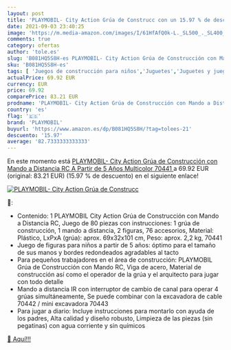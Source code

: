 ```yaml
---
layout: post
title: 'PLAYMOBIL- City Action Grúa de Construcc con un 15.97 % de descuento'
date: 2021-09-03 23:40:25
image: 'https://m.media-amazon.com/images/I/61HfAfQ0k-L._SL500_._SL400_.jpg'
comments: true
category: ofertas
author: 'tole.es'
slug: 'B081HQ5S8H-es PLAYMOBIL- City Action Grúa de Construcción con Mando a...'
sku: 'B081HQ5S8H-es'
tags: [ 'Juegos de construcción para niños','Juguetes','Juguetes y juegos','Muñecos y figuras','playmobil','playmobil-', ]
actualPrice: 69.92 EUR
currency: EUR
price: 69.92
comparePrice: 83.21 EUR
prodname: 'PLAYMOBIL- City Action Grúa de Construcción con Mando a Distancia RC  A Partir de 5 Años  Multicolor  70441 '
country: 'es'
flag: '🇪🇸'
brand: 'PLAYMOBIL'
buyurl: 'https://www.amazon.es/dp/B081HQ5S8H/?tag=tolees-21'
descuento: '15.97'
average: '82.7333333333333'
---
```


En este momento está [PLAYMOBIL- City Action Grúa de Construcción con Mando a Distancia RC  A Partir de 5 Años  Multicolor  70441 ](https://www.amazon.es/dp/B081HQ5S8H/?tag=tolees-21) a 69.92 EUR (original: 83.21 EUR) (15.97 %  de descuento) en el siguiente enlace!

[![PLAYMOBIL- City Action Grúa de Construcc](https://m.media-amazon.com/images/I/61HfAfQ0k-L._SL500_._SL400_.jpg)](https://www.amazon.es/dp/B081HQ5S8H/?tag=tolees-21)

🔎:

- Contenido: 1 PLAYMOBIL City Action Grúa de Construcción con Mando a Distancia RC, Juego de 80 piezas con instrucciones: 1 grúa de construcción, 1 mando a distancia, 2 figuras, 76 accesorios, Material: Plástico, LxPxA (grúa): aprox. 69x32x101 cm, Peso: aprox. 2,2 kg, 70441
- Juego de figuras para niños a partir de 5 años: óptimo para el tamaño de sus manos y bordes redondeados agradables al tacto
- Para pequeños trabajadores en el área de construcción: PLAYMOBIL Grúa de Construcción con Mando RC, Viga de acero, Material de construcción así como el operador de la grúa y el arquitecto para jugar con todo detalle
- Mando a distancia IR con interruptor de cambio de canal para operar 4 grúas simultáneamente, Se puede combinar con la excavadora de cable 70442 / mini excavadora 70443
- Para jugar a diario: Incluye instrucciones para montarlo con ayuda de los padres, Alta calidad y diseño robusto, Limpieza de las piezas (sin pegatinas) con agua corriente y sin químicos

[🛒 Aquí!!!](https://www.amazon.es/dp/B081HQ5S8H/?tag=tolees-21)
